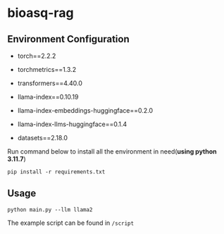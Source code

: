 # bioasq-rag

## Environment Configuration

- torch==2.2.2

- torchmetrics==1.3.2

- transformers==4.40.0

- llama-index==0.10.19

- llama-index-embeddings-huggingface==0.2.0

- llama-index-llms-huggingface==0.1.4

- datasets==2.18.0


Run command below to install all the environment in need(**using python 3.11.7**)

```shell
pip install -r requirements.txt
```

## Usage

```shell
python main.py --llm llama2
```

The example script can be found in `/script`

